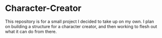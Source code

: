 # Character-Creator
This repository is for a small project I decided to take up on my own. I plan on building a structure for a character creator, and then working to flesh out what it can do from there. 
